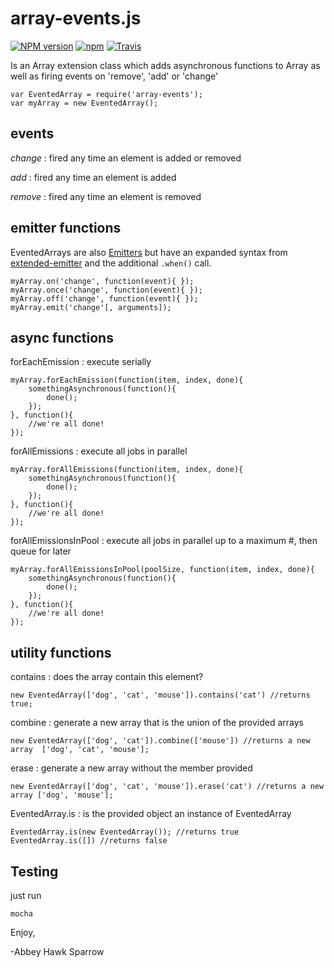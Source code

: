 array-events.js
===============

[![NPM version](https://img.shields.io/npm/v/array-events.svg)]()
[![npm](https://img.shields.io/npm/dt/array-events.svg)]()
[![Travis](https://img.shields.io/travis/khrome/array-events.svg)]()

Is an Array extension class which adds asynchronous functions to Array as well as firing events on 'remove', 'add' or 'change'

    var EventedArray = require('array-events');
    var myArray = new EventedArray();

events
------

*change* : fired any time an element is added or removed

*add* : fired any time an element is added

*remove* : fired any time an element is removed 

emitter functions
-----------------

EventedArrays are also [Emitters](http://docs.nodejitsu.com/articles/getting-started/control-flow/what-are-event-emitters) but have an expanded syntax from [extended-emitter](https://github.com/khrome/extended-emitter) and the additional `.when()` call.

    myArray.on('change', function(event){ });
    myArray.once('change', function(event){ });
    myArray.off('change', function(event){ });
    myArray.emit('change'[, arguments]);

async functions
---------------

forEachEmission : execute serially

    myArray.forEachEmission(function(item, index, done){
        somethingAsynchronous(function(){
            done();
        });
    }, function(){
        //we're all done!
    });
    
forAllEmissions : execute all jobs in parallel

    myArray.forAllEmissions(function(item, index, done){
        somethingAsynchronous(function(){
            done();
        });
    }, function(){
        //we're all done!
    });
    
forAllEmissionsInPool : execute all jobs in parallel up to a maximum #, then queue for later

    myArray.forAllEmissionsInPool(poolSize, function(item, index, done){
        somethingAsynchronous(function(){
            done();
        });
    }, function(){
        //we're all done!
    });
    
utility functions
-----------------

contains : does the array contain this element?

    new EventedArray(['dog', 'cat', 'mouse']).contains('cat') //returns true;
    
combine : generate a new array that is the union of the provided arrays

    new EventedArray(['dog', 'cat']).combine(['mouse']) //returns a new array  ['dog', 'cat', 'mouse'];
    
erase : generate a new array without the member provided
    
    new EventedArray(['dog', 'cat', 'mouse']).erase('cat') //returns a new array ['dog', 'mouse'];
    
EventedArray.is : is the provided object an instance of EventedArray

    EventedArray.is(new EventedArray()); //returns true
    EventedArray.is([]) //returns false
    

Testing
-------
just run
    
    mocha

Enjoy,

-Abbey Hawk Sparrow